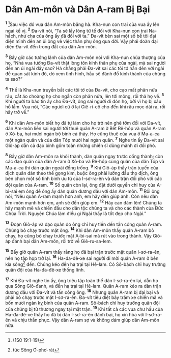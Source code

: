 # Dân Am-môn và Dân A-ram Bị Bại
<sup><b>1</b></sup> [^1*]Sau việc đó vua dân Am-môn băng hà. Kha-nun con trai của vua ấy lên ngai kế vị. <sup><b>2</b></sup> Ða-vít nói, “Ta sẽ lấy lòng tử tế đối với Kha-nun con trai Na-hách, như cha của ông ấy đã đối với ta.” Ða-vít bèn sai một số bề tôi đại diện mình đến an ủi ông về việc thân phụ ông qua đời. Vậy phái đoàn đại diện Ða-vít đến trong đất của dân Am-môn.

<sup><b>3</b></sup> Bấy giờ các tướng lãnh của dân Am-môn nói với Kha-nun chúa thượng của họ, “Nhà vua tưởng Ða-vít thật lòng tôn kính thân phụ của ngài, mà sai người đến an ủi ngài đấy sao? Há chẳng phải Ða-vít sai các tôi tớ hắn đến với ngài để quan sát kinh đô, dò xem tình hình, hầu sẽ đánh đổ kinh thành của chúng ta sao?”

<sup><b>4</b></sup> Thế là Kha-nun truyền bắt các tôi tớ của Ða-vít, cho cạo mất phân nửa râu, cắt áo choàng họ cho ngắn còn phân nửa, lên tới mông, rồi thả họ về. <sup><b>5</b></sup> Khi người ta báo tin ấy cho Ða-vít, ông sai người đi đón họ, bởi vì họ bị xấu hổ lắm. Vua nói, “Các ngươi cứ ở lại Giê-ri-cô cho đến khi râu mọc dài ra, rồi hãy trở về.”

<sup><b>6</b></sup> Khi dân Am-môn biết họ đã tự làm cho họ trở nên ghê tởm đối với Ða-vít, dân Am-môn liền sai người tới thuê quân A-ram ở Bết Rê-hốp và quân A-ram ở Xô-ba, hai mươi ngàn bộ binh cả thảy. Họ cũng thuê của vua ở Ma-a-ca một ngàn quân và của dân Tóp mười hai ngàn quân. <sup><b>7</b></sup> Nghe tin ấy Ða-vít sai Giô-áp dẫn cả đạo binh gồm toàn những chiến sĩ dũng mãnh đi đối phó.

<sup><b>8</b></sup> Bấy giờ dân Am-môn ra khỏi thành, dàn quân ngay trước cổng thành; còn các đạo quân của dân A-ram ở Xô-ba và Rê-hốp cùng quân của dân Tóp và Ma-a-ca thì dàn quân ngoài đồng trống. <sup><b>9</b></sup> Khi Giô-áp thấy trận tuyến của địch quân dàn theo thế gọng kìm, buộc ông phải lưỡng đầu thọ địch, ông bèn chọn một số tinh binh ưu tú của I-sơ-ra-ên và dàn trận đối phó với các đội quân của A-ram. <sup><b>10</b></sup> Số quân còn lại, ông đặt dưới quyền chỉ huy của A-bi-sai em ông để ông ấy dàn quân đương đầu với dân Am-môn. <sup><b>11</b></sup> Rồi ông nói, “Nếu quân A-ram mạnh hơn anh, em hãy đến giúp anh. Còn nếu dân Am-môn mạnh hơn em, anh sẽ đến giúp em. <sup><b>12</b></sup> Hãy can đảm lên! Chúng ta hãy mạnh mẽ và chiến đấu cho dân tộc chúng ta và cho các thành của Ðức Chúa Trời. Nguyện Chúa làm điều gì Ngài thấy là tốt đẹp cho Ngài.”

<sup><b>13</b></sup> Ðoạn Giô-áp và đạo quân do ông chỉ huy tiến đến tấn công quân A-ram. Chúng bỏ chạy trước mặt ông. <sup><b>14</b></sup> Khi dân Am-môn thấy quân A-ram bỏ chạy, họ cũng bỏ chạy trước mặt A-bi-sai mà rút vào trong thành. Vậy Giô-áp đánh bại dân Am-môn, rồi trở về Giê-ru-sa-lem.

<sup><b>15</b></sup> Bấy giờ quân A-ram thấy rằng họ đã bại trận trước mặt quân I-sơ-ra-ên, nên họ tập họp trở lại. <sup><b>16</b></sup> Ha-đa-đê-xe sai người đi mời quân A-ram ở bên kia sông[^1] đến. Chúng kéo đến hạ trại tại Hê-lam. Có Sô-bách chỉ huy trưởng quân đội của Ha-đa-đê-xe thống lĩnh.

<sup><b>17</b></sup> Khi Ða-vít nghe tin ấy, ông triệu tập toàn thể dân I-sơ-ra-ên lại, dẫn họ qua Sông Giô-đanh, và đến hạ trại tại Hê-lam. Quân A-ram kéo ra dàn trận đương đầu với Ða-vít và tấn công ông. <sup><b>18</b></sup> Nhưng quân A-ram bị đại bại và phải bỏ chạy trước mặt I-sơ-ra-ên. Ða-vít tiêu diệt bảy trăm xe chiến mã và bốn mươi ngàn kỵ binh của quân A-ram. Sô-bách chỉ huy trưởng quân đội của chúng bị tử thương ngay tại mặt trận. <sup><b>19</b></sup> Khi tất cả các vua chư hầu của Ha-đa-đê-xe thấy họ đã bị dân I-sơ-ra-ên đánh bại, họ xin hòa với I-sơ-ra-ên và chịu thần phục. Vậy dân A-ram sợ và không dám giúp dân Am-môn nữa.

[^1]: tức Sông Ơ-phơ-rát
[^1*]: (1Sử 19:1-19)
